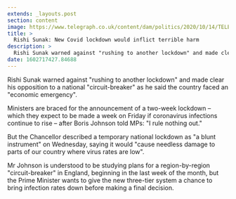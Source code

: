 ```yaml
--- 
extends: _layouts.post 
section: content 
image: https://www.telegraph.co.uk/content/dam/politics/2020/10/14/TELEMMGLPICT000241893107_1_trans_NvBQzQNjv4BqQk1ceQ6Au0nUE8_3dNGnC-5NRc6GRxq6wVkGRHtazag.jpeg?impolicy=logo-overlay 
title: > 
  Rishi Sunak: New Covid lockdown would inflict terrible harm 
description: > 
  Rishi Sunak warned against "rushing to another lockdown" and made clear his opposition to a national "circuit-breaker" as he said the country faced an "economic emergency".Ministers are braced for the announcement of a two-week lockdown – which they expect to be made a week on Friday if coronavirus infections continue to rise – after Boris Johnson told MPs: "I rule nothing out."But the Chancellor described a temporary national lockdown as "a blunt instrument" on Wednesday, saying it would "cause needless damage to parts of our country where virus rates are low".Mr Johnson is understood to be studying plans for a region-by-region "circuit-breaker" in England, beginning in the last week of the month, but the Prime Minister wants to give the new three-tier system a chance to bring infection rates down before making a final decision. 
date: 1602717427.84688 
--- 
```

Rishi Sunak warned against "rushing to another lockdown" and made clear his opposition to a national "circuit-breaker" as he said the country faced an "economic emergency".

Ministers are braced for the announcement of a two-week lockdown – which they expect to be made a week on Friday if coronavirus infections continue to rise – after Boris Johnson told MPs: "I rule nothing out."

But the Chancellor described a temporary national lockdown as "a blunt instrument" on Wednesday, saying it would "cause needless damage to parts of our country where virus rates are low".

Mr Johnson is understood to be studying plans for a region-by-region "circuit-breaker" in England, beginning in the last week of the month, but the Prime Minister wants to give the new three-tier system a chance to bring infection rates down before making a final decision.